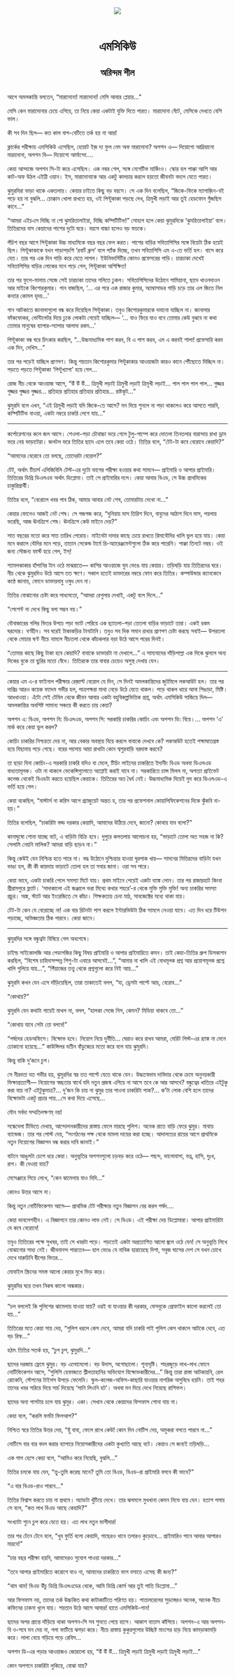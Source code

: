 <div align=center> <img src="../../metadata/images/rabibasariya/এমসিকিউ-অরিন্দম-শীল.jpg" align="center"></div><br><h1 align=center>এমসিকিউ</h1>
<h2 align=center>অরিন্দম শীল</h2><br>আগে অমলকান্তি বলতেন, “মারাদোনা! মারাদোনা! মেসি আবার প্লেয়ার…”

মেসি কেন মারাদোনার চেয়ে এগিয়ে, তা নিয়ে কেয়া একটাই যুক্তি দিতে পারত। মারাদোনা বেঁটে, মেসিকে দেখতে বেশি ভাল।

কী সব দিন ছিল— কত কাল বাপ-বেটিতে তর্ক হয় না আর!

ক্লার্কের পরীক্ষায় এমসিকিউ এসেছিল, হোয়াট ইজ় দ্য ফুল নেম অফ মারাদোনা? অপশন এ— দিয়োগো আদ্রিয়ানো মারাদোনা, অপশন বি— দিয়োগো আর্মান্দো….

কেয়া আন্দাজে অপশন সি-টা করে এসেছিল। এক নম্বর গেল, সঙ্গে নেগেটিভ মার্কিংও। স্কোর হল পাক্কা আশি আর কাট-অফ উঠল এইট্টি ওয়ান। ইস, মারাদোনাকে আর একটু কালচার করলে হয়তো জীবনটা বদলে যেতে পারত।

ঝুমুরদিরা ভাড়া থাকে একতলায়। কেয়ার চাইতে কিছু বড় বয়সে। সে এক দিন বলেছিল, “জিকে-ফিকে ম্যাগাজ়িন-বই পড়ে হয় না বুঝলি… চোক্কান খোলা রাখতে হয়, ওই পিন্টুকাকা পড়ছে দেখ, ত্রিমুখী লড়াই আর তুই হেডফোন গুঁজছিস কানে…”

“আমরা এইচএস দিচ্ছি না গো ঝুমরিতালাইয়া, দিচ্ছি কম্পিটিটিভ!” সোহাগ হলে কেয়া ঝুমুরদিকে ‘ঝুমরিতালাইয়া’ বলে। তিতিরদের বাস কেয়াদের পাশের দুটো ঘরে। বয়সে বাচ্চা হলেও বড় ফচকে।

পঁচিশ বছর আগে পিন্টুকাকা উচ্চ মাধ্যমিকে বছর বছর ফেল করত। পাশের বাড়ির সবিতাপিসির সঙ্গে বিয়েটা ঠিক হয়েই ছিল। পিন্টুকাকাকে যখন পাড়াপড়শি ‘রবার্ট ব্রুস’ বলে প্যাঁক দিচ্ছে, তখন সবিতাপিসি এম এ-তে ভর্তি হল। বাসে করে যেত। তার পর এক দিন গাড়ি করে যেতে লাগল। ইউনিভার্সিটির কোনও প্রফেসরের গাড়ি। চারচাকা দেখেই সবিতাপিসির বাড়ির লোকের মনে পড়ে গেল, পিন্টুকাকা অশিক্ষিত!

তার পর ফুলে-মালায় সেজে সেই চারচাকা তাদের গলিতে ঢুকল। সবিতাপিসিদের উঠোনে শামিয়ানা, ছাদে খাওনদাওন আর মাইকে কিশোরকুমার। গান বাজছিল, ‘... এর পরে এক রাজার কুমার, অ্যাম্বাসাডর গাড়ি চড়ে তার এল জিতে নিল কন্যার কোমল হৃদয়…’

গান আটকাতে জানালাগুলো বন্ধ করে দিয়েছিল পিন্টুকাকা। তবুও কিশোরকুমারকে দমানো যাচ্ছিল না। জানালার ফাঁকফোকর, ভেন্টিলেটর দিয়ে ঢুকে লোকটা গেয়েই যাচ্ছিল— ‘... যাও ফিরে যাও বনে তোমার কেউ বুঝবে না কথা তোমার মানুষের ব্যাপার-স্যাপার আলাদা রকম…’

পিন্টুকাকা বন্ধ ঘরে চিৎকার করছিল, “...উচ্চমাধ্যমিক পাশ করব, বি এ পাশ করব, এম এ করবই শালা! প্রফেসারি করব এক দিন, দেখিস…”

তার পর পড়েই যাচ্ছিল প্রাণপণ। কিন্তু শয়তান কিশোরকুমার পিন্টুকাকার আওয়াজটা কারও কানে পৌঁছোতে দিচ্ছিল না। পড়তে পড়তে পিন্টুকাকা ‘পিন্টুখ্যাপা’ হয়ে গেল…

রোজ নীচ থেকে আওয়াজ আসে, “উঁ উঁ উঁ… ত্রিমুখী লড়াই ত্রিমুখী লড়াই ত্রিমুখী লড়াই… পাল পাল পাল পাল… গুজ্জর গুজ্জর গুজ্জর গুজ্জর… প্রতিহার প্রতিহার প্রতিহার প্রতিহার… রাষ্টকূট…”

ঝুমুরদি বলে এখন, “এই ত্রিমুখী লড়াই যদি জিকে-তে আসে? মন দিয়ে শুনলে না পড়া থাকলেও করে আসতে পারবি, কম্পিটিটিভ বাওয়া, একটা নম্বরে চাকরি লেগে যায়…”

*****

কর্পোরেশনের কলে জল আসে। শেওলা-পড়া চৌবাচ্চা ভরে গেলে টুলু-পাম্পে করে দোতলা তিনতলার বারান্দায় রাখা ড্রাম ভরে নেয় ভাড়াটেরা। জলটল ভরে তিতির ছাদে এলে তবে কেয়া ওঠে। তিতির বলে, “টেট-টা কবে বেরোবে কেয়াদি?”

“আমাদের বেরোবে তো বলছে, তোদেরটা বেরোল?”

টেট, অর্থাৎ টিচার্স এলিজিবিলি টেস্ট-এর দুটো ভাগের পরীক্ষা হওয়ার কথা সামনে— প্রাইমারি ও আপার প্রাইমারি। তিতিরের ডিগ্রি ডিএলএড অর্থাৎ ডিপ্লোমা। তাই সে প্রাইমারির দলে। কেয়া আবার বিএড, সে উচ্চ প্রাথমিকের চাকুরিপ্রার্থী।

তিতির বলে, “বেরোলে খবর পাব ঠিক, আমার আবার নেট শেষ, তোমারটায় দেখো না…”

কেয়ার ফোনেও আজই নেট শেষ। সে গজগজ করে, “দুনিয়ায় মাস তিরিশ দিনে, বাবুদের আঠাশ দিনে মাস, পয়লায় ভরেছি, আজ ঊনত্রিশে শেষ। ঊনত্রিশে কেউ মাইনে দেয়?”

সাত বছরের মতো করে সাত তারিখ পেরোয়। মাইনেটা দাদার কাছে চেয়ে রাখতে রিমাবৌদির খালি ভুল হয়ে যায়। কেয়া মনে করালে বৌদির মনে পড়ে, তাতান সেকেন্ড টার্মে রি-অ্যারেঞ্জমেন্টগুলো ঠিক করে পারেনি। পাক্কা তিনটে নম্বর। ওই জন্য সৌজন্য ফার্স্ট হয়ে গেল, ইস্!

শ্যামলকাকার হাঁপানির টান ওঠে মাঝরাতে— কাশির আওয়াজে ঘুম ভেঙে যায় কেয়ার। তড়িঘড়ি  যায় তিতিরদের ঘরে। নীচ থেকে ঝুমুরদিও উঠে আসে তত ক্ষণে। সকাল হতেই ডাক্তারের নম্বরে ফোন করে তিতির। কম্পাউন্ডার ক্যানকেনে কণ্ঠে জানায়, ফোনে ডাক্তারবাবু ওষুধ দেন না।

তিতির বোঝানোর চেষ্টা করে সাধ্যমতো, “আমরা রেগুলার দেখাই, একটু বলে দিলে…”

“পেশেন্ট না দেখে কিছু বলা সম্ভব নয়।”

বৌবাজারের গলির ভিতর উপচে পড়া ভ্যাট পেরিয়ে এক ছ্যাতলা-পড়া তেতলা বাড়ির ভাড়াটে তারা। একই রকম ঘরদোর। বর্ণহীন। সব ঘরেই টাকাকড়ির টানাটানি। তবুও সব দিক সমান রাখার প্রাণপণ চেষ্টা করছে সবাই— উপরতলা থেকে মোচার ঘণ্ট নীচে নামলে নীচতলা থেকে কাঁচকলার বড়া উঠে আসে পরের দিনই।

“তোমার কাছে কিছু টাকা হবে কেয়াদি? বাবাকে ডাক্তারটা না দেখালে…” এ সাম্যবাদের দাঁড়িপাল্লা এক দিকে ঝুললে অন্য দিকের বুকে তা ছুরির মতো বেঁধে। তিতিরকে তার বাবার চেয়েও অসুস্থ দেখায় যেন।

*****

কেয়ার এম এ-র ফাইনাল পরীক্ষার রেজ়াল্ট বেরোল যে দিন, সে দিনই অমলকান্তিদের জুটমিলে লকআউট হল। তার পর দারিদ্র আরও কয়েক ফ্যাদম গভীর হল, পাত্রপক্ষরা মাথা নেড়ে উঠে যেতে থাকল। পড়ে থাকল ধারে আনা শিঙাড়া, মিষ্টি। আধখাওয়া। এঁটো সেই টেবিল থেকে জীবন আবার একটা বহুবিকল্পভিত্তিক প্রশ্ন, অর্থাৎ এমসিকিউ সাজিয়ে দিল— অমলকান্তির অবশিষ্ট সামান্য সঞ্চয়ে কী করতে চায় কেয়া?

অপশন এ: বিএড, অপশন বি: ডিএলএড, অপশন সি: সরকারি চাকরির কোচিং এবং অপশন ডি: বিয়ে।... অপশন ‘এ’ মার্ক করে কেয়া ভুল করল?

কোচিং চাকরির নিশ্চয়তা দেয় না, আর বেকার অবস্থায় বিয়ে করলে বাবাকে দেখবে কে? লকআউট হতেই পক্ষাঘাতগ্রস্ত হয়ে বিছানায় পড়ে গেছে। বরের পয়সায় আয়া রাখাটা কোন শ্বশুরবাড়ি বরদাস্ত করবে?

তা ছাড়া বিনা কোচিং-এ সরকারি চাকরি যদিও বা মেলে, টিচিং লাইনের চাকরিতে ইদানীং বিএড অথবা ডিএলএড বাধ্যতামূলক। ওটা না থাকলে ভেকেন্সিগুলোতে অ্যাপ্লাই করাই যাবে না। সরকারিতে চান্স মিলল না, অগত্যা প্রাইভেট কলেজ থেকেই বিএডটা করতে হয়েছিল কেয়াকে। তিতিরের অত ধৈর্য নেই। উচ্চমাধ্যমিক দিয়েই দুম করে ডিএলএড-এ ভর্তি হয়ে গেল।

কেয়া বকেছিল, “মাস্টার্স না করিস আগে গ্র্যাজুয়েট অন্তত হ, তার পর প্রফেশনাল কোয়ালিফিকেশনের দিকে ঝুঁকবি না-হয়।”

তিতির বলেছিল, “চাকরিটা বড্ড দরকার কেয়াদি, আমাদের উঠিয়ে দেবে, জানো? কোথায় যাব বলো?”

কানাঘুষো শোনা যাচ্ছে বটে, এ বাড়িটা বিক্রি হবে। দুপুরে কলতলায় আলোচনা হয়, “ভাড়াটে তোলা অত সহজ না কি? সেলামি নেয়নি মালিক? আমরা বাড়ি ছাড়ব না।”

কিন্তু কেউই যেন নিশ্চিন্ত হতে পারে না। বদ্ধ উঠোনে দুশ্চিন্তার হাওয়া ঘুরপাক খায়—  সামনের মিত্তিরদের বাড়িটা যখন ভাঙা হল, কী কী কায়দায় ভাড়াটে তোলা হল তা সবার জানা। ওরা সব পারে।

কেয়া ভাবে, একটা চাকরি পেলে সমস্যা মিটে যায়। প্রথম মাইনে পেয়েই একটা ব্যাঙ্ক লোন। তার পর রাজারহাট কিংবা শ্রীরামপুরে ফ্ল্যাট। ‘সাদাকালো এই জঞ্জালে ভরা মিথ্যে কথার শহরে’-র থেকে মুক্তি মুক্তি মুক্তি! অন্য চাকরির সমস্যা প্রচুর। অঙ্ক, স্ট্যাট আর ইংরেজিতে সে কাঁচা। শিক্ষকতায় চেনা মাঠ, সাবজেক্টের মধ্যে থাকা যায়।

টেট-টা কেন যে বেরোচ্ছে না! এক বার রিটনটা পাশ করলে ইন্টারভিউটা ঠিক সামলে নেওয়া যাবে। এত দিন ধরে টিউশন পড়াচ্ছে, অভিজ্ঞতায় ঠিক পারবে। কেয়া জানে।

*****

ঝুমুরদির সঙ্গে বন্ধুত্বটা বিষিয়ে গেল অবশেষে।

চাইল্ড সাইকোলজি আর পেডাগজির কিছু বিষয় প্রাইমারি ও আপার প্রাইমারিতে কমন। তাই কেয়া-তিতির গ্রুপ ডিসকাশন করছিল, “বিশেষ চাহিদাসম্পন্ন শিশু-টা এবারে আসবেই…”, “আমার না খালি এই বোধমূলক প্রশ্ন আর প্রয়োগমূলক প্রশ্নে খালি গুলিয়ে যায়...”, “পিঁয়াজের তত্ত্ব থেকে প্রশ্নগুলো করে নিই আয়…”

ঝুমুরদি কখন যেন এসে দাঁড়িয়েছিল, তারা তাকাতেই বলল, “যা, ড্রেসটা পাল্টে আয়, বেরোব…”

“কোথায়?”

ঝুমুরদি যেন কথাটা গায়েই মাখল না, বলল, “হালকা সেজে নিস, কেমন? মিডিয়া থাকবে তো…”

“কোথায় যাবে সেটা তো বলবে!”

“পর্ষদের হেডঅফিসে। বিক্ষোভ হবে। নিয়োগ নিয়ে দুর্নীতি... ঘেরাও করে রাখব আমরা, মেরিট লিস্ট-এর র‌্যাঙ্ক না মেনে ঢোকানো হয়েছে…” কাউন্সিলর যতীন বাঁড়ুজ্যের মতো করে বলে যায় ঝুমুরদি।

কিন্তু বাকি দু’জনে চুপ।

সে নীরবতা যত গভীর হয়, ঝুমুরদির স্বর তত পাল্টে যেতে থাকে যেন। উদ্ধতস্বভাব দাবিদার থেকে ক্রমে অনুনয়কারী ভিক্ষাপ্রত্যাশী— নিয়োগের স্বচ্ছতার স্বার্থে যদি নতুন প্রজন্ম এগিয়ে না আসে তবে কে আর আসবে? বন্ধুত্বের খাতিরে এইটুকু করা যায় না? এইটুকুমাত্র?... দু’জন কি চায় না ঝুমুর তার পাওনা চাকরিটা পাক?... ক’টা লোক বেশি হলে তাদের বিক্ষোভটা একটু প্রচার পায়…সে কথা দিয়ে এসেছে…

মৌন সর্বদা সম্মতিলক্ষণম্ নয়!

সন্ধেবেলা টিভিতে দেখায়, আন্দোলনকারীদের রাস্তায় ফেলে মারছে পুলিশ। অনেক রাতে বাড়ি ফেরে ঝুমুর। মাথায় ব্যান্ডেজ। তার পর পোস্ট দেয়, “সংগঠনের পক্ষ থেকে মামলা দায়ের করা হচ্ছে। আদালতের রায়ের আগে প্রাথমিকে নতুন নিয়োগের বিজ্ঞাপন বন্ধ করার দাবি জানাই।”

বাটনে আঙুলটা চেপে ধরে কেয়া। অনুভূতির অপশনগুলো চড়বড় করে ওঠে— পছন্দ, ভালোবাসা, যত্ন, হাসি, দুঃখ, রাগ। কী দেওয়া যায়?

মেসেঞ্জারে গিয়ে লেখে, “কেন ঝামেলায় যাও দিদি…”

কোনও উত্তর আসে না।

কিন্তু নতুন নোটিফিকেশন আসে— প্রাথমিক টেট পরীক্ষার নতুন বিজ্ঞাপন বের করল পর্ষদ….

কেয়া ভাবলেশহীন। এ বিজ্ঞাপনে তার কোনও লাভ নেই। সে বিএড। এই পরীক্ষা দেয় ডিপ্লোমারা। আপার প্রাইমারিটা যে কবে বেরোবে!

তবুও তিতিরের পক্ষে সুখবর, তাই সে খবরটা পড়ে। পড়তেই একটা অপ্রত্যাশিত আলো জ্বলে ওঠে যেন! সে অনুভূতি লিখে বোঝানোর সাধ্য নেই। জীবনানন্দ পারতেন— হাল ভেঙে যে নাবিক হারায়েছে দিশা, সবুজ ঘাসের দেশ সে যখন চোখে দেখে দারুচিনি দ্বীপের ভিতর...

মোবাইল স্ক্রিনের সমস্ত আলো কেয়ার মুখে ভিড় করে।

ঝুমুরদির ঘরে তখন নিকষ কালো অন্ধকার।

*****

“চল বললেই কি পুলিশের ঝামেলায় যাওয়া যায়? ওরই বা যাওয়ার কী দরকার, ফেসবুকে প্রোফাইল কালো করলেই তো হয়…”

তিতিরের মতে কেয়া সায় দেয়, “পুলিশ ধরলে কেস দেবে, আমরা যদি চাকরি পাই পুলিশ কেস থাকলে আটকে দেবে, এত বড় রিস্ক…”

হঠাৎ তিতির সতর্ক হয়, “চুপ চুপ, ঝুমুরদি…”

ছাদের দরজায় ফ্রেমে ঝুমুর। বড় এলোমেলো। বড় উদাস, অগোছালো। শূন্যদৃষ্টি। শহরজুড়ে লাখ-লাখ ফোনে নোটিফিকেশন আসে, “পুলিশি হেফাজতে শ্লীলতাহানির অভিযোগ বিক্ষোভকারীদের…” কিন্তু তারা রাস্তা আটকায়নি, রেল রোকেনি, স্টেশনের টাইলস উপড়ে ফেলেনি। স্কুল-কলেজ-অফিস-কাছারি যাওয়ার নাগরিক অসুবিধে হয়নি। তাই শহর তাদের খবর সরিয়ে দিয়ে সার্চ দিয়েছে ‘সানি লিওনি হট’। অথবা মন দিয়ে দেখে নিয়েছে রাশিফল।

ছাদের অন্য পাশটায় চলে যায় ঝুমুর। একা। সেখান থেকে কেয়াদের ফিসফাস শোনা যায় না।

কেয়া বলে, “করলি ফর্মটা ফিলআপ?”

নিশ্চিত স্বরে তিতির উত্তর দেয়, “হুঁ বাবা, ফেলে রাখে কেউ! কোন দিন নোটিস দেয়, অমুকরা বসতে পারবে না…”

নোটিসে বার বার বদল করার ব্যাপারে নিয়োগকারীদের একটা কুখ্যাতি আছে বটে। কেয়াও সে জন্যই তড়িঘড়ি…

এক গাল হেসে কেয়া বলে, “আমিও করে নিয়েছি, বুঝলি…”

তিতির চমকে যায় যেন, “ত্তু-তুমি করেছ মানে? তুমি তো বিএড, বিএড-রা প্রাইমারি বসবে কী ভাবে?”

“এ বার বিএড-রাও পারবে…”

তিতির বিশ্বাস করতে চায় না প্রথমে। অ্যাডটা খুঁটিয়ে দেখে। তার ঝলমলে মুখখানা কেমন নিভে যায় যেন। হতাশ গলায় সে বলে, “কত লাখ বিএড আছে কেয়াদি?”

সংখ্যাটা শুনে চুপ করে যেতে হয়। এত লাখ নতুন ভাগীদার!

তার পর টেনে টেনে বলে, “খুব ফুর্তি বলো কেয়াদি, গাছেরও খাবে তলারও কুড়োবে… প্রাইমারিও পাবে আবার আপারও মারবে!”

“চার বছর পরীক্ষা হয়নি, আমাদেরও সুযোগ পাওয়া দরকার…”

“তবে আপার প্রাইমারিতে করোগে যাও না, আমাদের চাকরিতে ভাগ বসাতে এসেছ কী জন্য?”

“থাম থাম! বিএড উঁচু ডিগ্রি ডিএলএডের থেকে, আমি ডিগ্রি কোর্স আর তুই পাতি ডিপ্লোমা…”

আর ফিসফাস নয়, তাদের তর্ক উচ্চকিত কথা কাটাকাটিতে পরিণত হয়। পাতালরেলের সুড়ঙ্গেরও অনেক, অনেক নীচে কফিনের ঢাকনা খুলে যায়। শয়তান উঠে আসে আবার! হাতে এমসিকিউ-গান!

ছাদের অপর প্রান্তে দাঁড়িয়ে থাকা অপশন-সি সব শুনতে পেয়ে হাসে। আকাশ বাতাস কাঁপিয়ে। অপশন-এ আর অপশন-বি ও-সবে মন দেয় না, গলা ফাটিয়ে ঝগড়া করে। নীচে রাস্তায় কুকুরগুলোর উচ্ছিষ্ট মাংসের হাড় নিয়ে কামড়াকামড়ি করে। লালা বেয়ে গড়িয়ে পড়ে রেবিস…

অপশন ডি-এর পড়ার আওয়াজও জোরালো হয়, “উঁ উঁ উঁ... ত্রিমুখী লড়াই ত্রিমুখী লড়াই ত্রিমুখী লড়াই…”

কোন অপশনে চাকরিটা লুকিয়ে, বোঝা যায়?